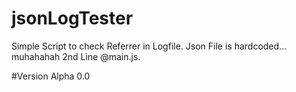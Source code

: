 # jsonLogTester

Simple Script to check Referrer in Logfile. Json File is hardcoded... muhahahah 2nd Line @main.js.

#Version
Alpha 0.0
